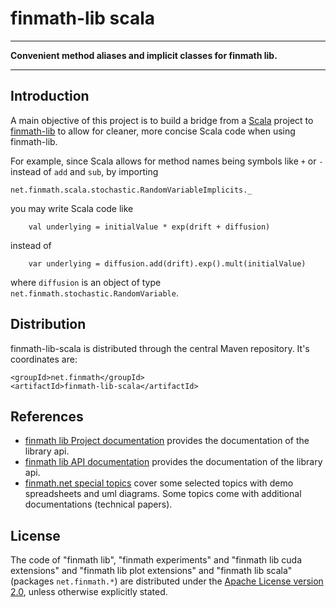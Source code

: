 finmath-lib scala
==========

****************************************

**Convenient method aliases and implicit classes for finmath lib.**

****************************************

## Introduction

A main objective of this project is to build a bridge from
a [Scala](https://scala-lang.org) project
to [finmath-lib](https://finmath.net/finmath-lib/)
to allow for cleaner, more concise Scala code when using finmath-lib.

For example, since Scala allows for method names being symbols like ``+`` or ``-`` instead of
``add`` and ``sub``, by importing

	net.finmath.scala.stochastic.RandomVariableImplicits._

you may write Scala code like

		val underlying = initialValue * exp(drift + diffusion)

instead of

		var underlying = diffusion.add(drift).exp().mult(initialValue)

where ``diffusion`` is an object of type `net.finmath.stochastic.RandomVariable`.



Distribution
-------------------------------------

finmath-lib-scala is distributed through the central Maven repository. It's coordinates are:

    <groupId>net.finmath</groupId>
    <artifactId>finmath-lib-scala</artifactId>


References
-------

* [finmath lib Project documentation](http://finmath.net/finmath-lib/)
provides the documentation of the library api.
* [finmath lib API documentation](http://finmath.net/finmath-lib/apidocs/)
provides the documentation of the library api.
* [finmath.net special topics](http://www.finmath.net/topics)
cover some selected topics with demo spreadsheets and uml diagrams.
Some topics come with additional documentations (technical papers).


License
-------

The code of "finmath lib", "finmath experiments" and "finmath lib cuda extensions" and "finmath lib plot extensions" and "finmath lib scala" (packages
`net.finmath.*`) are distributed under the [Apache License version
2.0](http://www.apache.org/licenses/LICENSE-2.0.html), unless otherwise explicitly stated.
